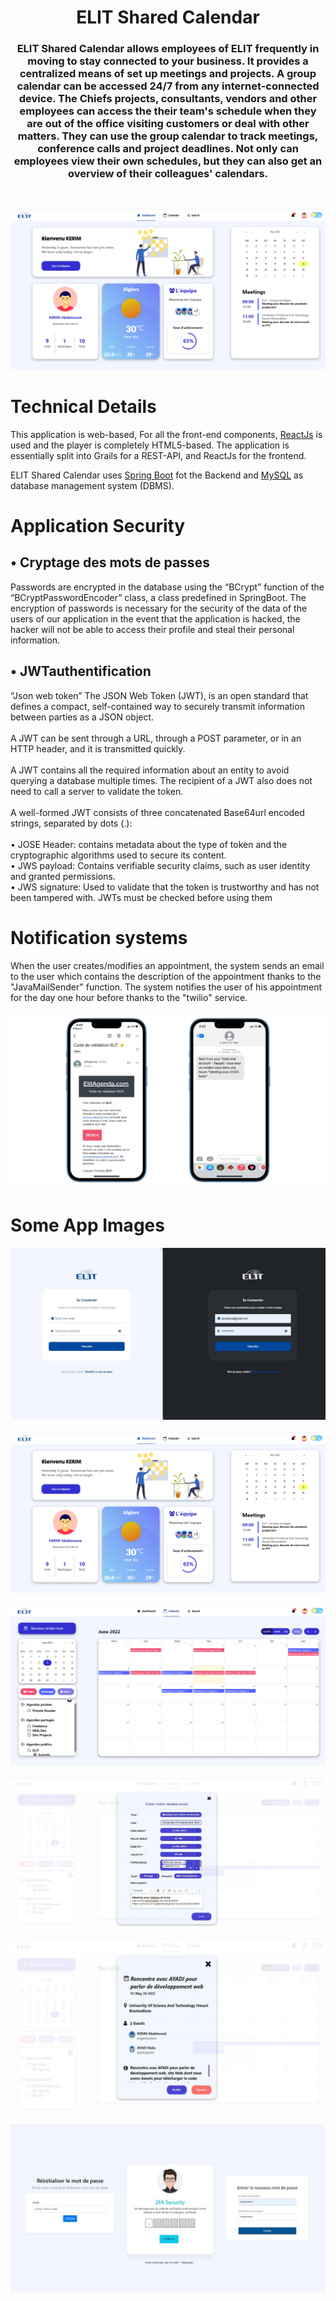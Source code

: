 <h1 align="center">
  ELIT Shared Calendar
  <br>
</h1>

<h3 align="center">
ELIT Shared Calendar allows employees of ELIT frequently in
moving to stay connected to your business. It provides a centralized means of
set up meetings and projects. A group calendar can be
accessed 24/7 from any internet-connected device. The Chiefs
projects, consultants, vendors and other employees can access the
their team's schedule when they are out of the office visiting
customers or deal with other matters. They can use the group calendar
to track meetings, conference calls and project deadlines.
Not only can employees view their own schedules, but they
can also get an overview of their colleagues' calendars.
</h3>
<br>


![Landing Page](Frontend/src/img/dashboard.png)
<br>

# Technical Details
This application is web-based, For all the front-end components, [ReactJs](https://reactjs.org/) is used and the player is completely HTML5-based. The application is essentially split into Grails for a REST-API, and ReactJs for the frontend.

ELIT Shared Calendar uses [Spring Boot](https://spring.io/projects/spring-boot) fot the Backend and [MySQL](https://www.mysql.com/) as database management system (DBMS).

# Application Security

## •	Cryptage des mots de passes 
Passwords are encrypted in the database using the “BCrypt” function of the “BCryptPasswordEncoder” class, a class predefined in SpringBoot.
The encryption of passwords is necessary for the security of the data of the users of our application in the event that the application is hacked, the hacker will not be able to access their profile and steal their personal information.

## •	JWTauthentification
“Json web token” The JSON Web Token (JWT), is an open standard that defines a compact, self-contained way to securely transmit information between parties as a JSON object.<br><br>
A JWT can be sent through a URL, through a POST parameter, or in an HTTP header, and it is transmitted quickly. <br><br>
A JWT contains all the required information about an entity to avoid querying a database multiple times. The recipient of a JWT also does not need to call a server to validate the token.<br><br>
A well-formed JWT consists of three concatenated Base64url encoded strings, separated by dots (.):<br><br>
• JOSE Header: contains metadata about the type of token and the cryptographic algorithms used to secure its content.<br>
• JWS payload: Contains verifiable security claims, such as user identity and granted permissions.<br>
• JWS signature: Used to validate that the token is trustworthy and has not been tampered with. JWTs must be checked before using them


# Notification systems

When the user creates/modifies an appointment, the system sends an email to the user which contains the description of the appointment thanks to the "JavaMailSender" function.
The system notifies the user of his appointment for the day one hour before thanks to the "twilio" service.

![Notification systems](Frontend/src/img/Notification.png)


# Some App Images


![Login Page](Frontend/src/img/Login.jpg)
<br><br>
![Dashboard Page](Frontend/src/img/dashboard.png)
<br><br>
![Calendar Page](Frontend/src/img/Calendar.png)
<br><br>
![Create Page](Frontend/src/img/Create.jpg)
<br><br>
![Display Page](Frontend/src/img/Display.jpg)
<br><br>
![Password Page](Frontend/src/img/MDP.jpg)
<br>

